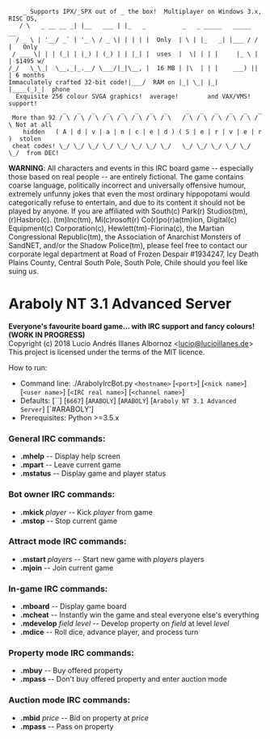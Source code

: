 ```
    _ Supports IPX/_SPX out of _ the box!  Multiplayer on Windows 3.x, RISC OS,
   / \   _ __ __ _| |__   ___ | |_   _          _   _ _____   _____  __
  / _ \ | '__/ _` | '_ \ / _ \| | | | |  Only  | \ | |_   _| |___ / / |   Only
 / ___ \| | | (_| | |_) | (_) | | |_| |  uses  |  \| | | |     |_ \ | | $1495 w/
/_/   \_\_|  \__,_|_.__/ \___/|_|\__, |  16 MB | |\  | | |    ___) || | 6 months
Immaculately crafted 32-bit code!|___/  RAM on |_| \_| |_|   |____(_)_|  phone
  Exquisite 256 colour SVGA graphics!  average!        and VAX/VMS!     support!
               _   _   _   _   _   _   _   _     _   _   _   _   _   _
 More than 92 / \ / \ / \ / \ / \ / \ / \ / \   / \ / \ / \ / \ / \ / \ Not at all
    hidden   ( A | d | v | a | n | c | e | d ) ( S | e | r | v | e | r )  stolen
 cheat codes! \_/ \_/ \_/ \_/ \_/ \_/ \_/ \_/   \_/ \_/ \_/ \_/ \_/ \_/  from DEC!

```

**WARNING**: All characters and events in this IRC board game -- especially those based on real people --
are entirely fictional. The game contains coarse language, politically incorrect and universally offensive
humour, extremely unfunny jokes that even the most ordinary hippopotami would categorically refuse to
entertain, and due to its content it should not be played by anyone. If you are affiliated with South(c)
Park(r) Studios(tm), (r)Hasbro(c). (tm)Inc(tm), Mi(c)rosoft(r) Co(r)po(r)a(tm)ion, Digital(c) Equipment(c)
Corporation(c), Hewlett(tm)-Fiorina(c), the Martian Congressional Republic(tm), the Association of Anarchist
Monsters of SandNET, and/or the Shadow Police(tm), please feel free to contact our corporate legal department
at Road of Frozen Despair #1934247, Icy Death Plains County, Central South Pole, South Pole, Chile should you
feel like suing us.

# Araboly NT 3.1 Advanced Server
**Everyone's favourite board game... with IRC support and fancy colours! (WORK IN PROGRESS)**  
Copyright (c) 2018 Lucio Andrés Illanes Albornoz <<lucio@lucioillanes.de>>  
This project is licensed under the terms of the MIT licence.

How to run:
* Command line: ./ArabolyIrcBot.py `<hostname>` [`<port>`] [`<nick name>`] [`<user name>`] [`<IRC real name>`] [`<channel name>`]
* Defaults: [``] [`6667`] [`ARABOLY`] [`ARABOLY`] [`Araboly NT 3.1 Advanced Server`] [`#ARABOLY']
* Prerequisites: Python >=3.5.x

### General IRC commands:
* **.mhelp** -- Display help screen
* **.mpart** -- Leave current game
* **.mstatus** -- Display game and player status

### Bot owner IRC commands:
* **.mkick** *player* -- Kick *player* from game
* **.mstop** -- Stop current game

### Attract mode IRC commands:
* **.mstart** *players* -- Start new game with *players* players
* **.mjoin** -- Join current game

### In-game IRC commands:
* **.mboard** -- Display game board
* **.mcheat** -- Instantly win the game and steal everyone else's everything
* **.mdevelop** *field* *level* -- Develop property on *field* at level *level*
* **.mdice** -- Roll dice, advance player, and process turn

### Property mode IRC commands:
* **.mbuy** -- Buy offered property
* **.mpass** -- Don't buy offered property and enter auction mode

### Auction mode IRC commands:
* **.mbid** *price* -- Bid on property at *price*
* **.mpass** -- Pass on property
